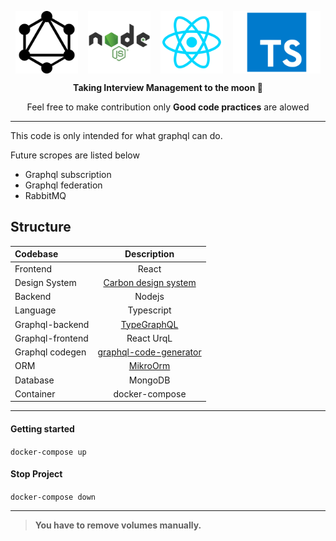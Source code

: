 
<a href="https://dogehouse.tv"><p align="center">
<div style="display: flex; justify-content: space-around" >
<img height=100 src="https://raw.githubusercontent.com/Robokishan/Campus-placement-app/main/img/graphql.png"/>
<img height=100 src="https://raw.githubusercontent.com/Robokishan/Campus-placement-app/main/img/nodejs.png"/>
<img height=100 src="https://raw.githubusercontent.com/Robokishan/Campus-placement-app/main/img/react.png"/>
<img height=100 src="https://raw.githubusercontent.com/Robokishan/Campus-placement-app/main/img/typescript.png"/>
</div>
</p></a>
<p align="center">
  <strong>Taking Interview Management to the moon 🚀</strong>
</p>
<p align="center">
Feel free to make contribution only <strong>Good code practices</strong> are alowed
</p>
</p>


---

This code is only intended for what graphql can do.

Future scropes are listed below
- Graphql subscription
- Graphql federation
- RabbitMQ


## Structure

| Codebase              |      Description          |
| :-------------------- | :-----------------------: |
| Frontend  | React |
| Design System  | [Carbon design system](https://www.carbondesignsystem.com/) |
| Backend  |     Nodejs |
| Language | Typescript |
| Graphql-backend  |  [TypeGraphQL](https://typegraphql.com/)   |
| Graphql-frontend | React UrqL |
| Graphql codegen | [graphql-code-generator](https://www.graphql-code-generator.com/) |
| ORM | [MikroOrm](https://mikro-orm.io/) |
| Database | MongoDB |
| Container | docker-compose |

------------

#### Getting started
`docker-compose up`


#### Stop Project
`docker-compose down`

------------

> **You have to remove volumes manually.**

